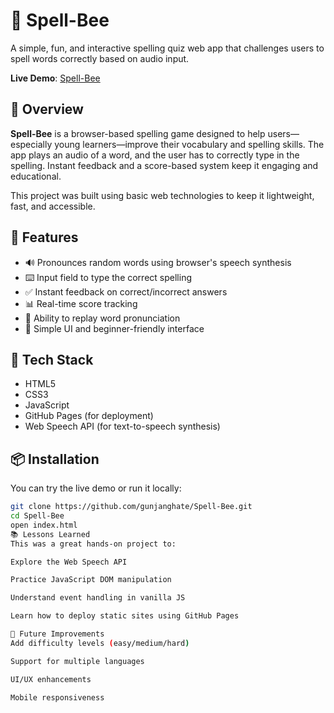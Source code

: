 # 🐝 Spell-Bee

A simple, fun, and interactive spelling quiz web app that challenges users to spell words correctly based on audio input.

**Live Demo**: [Spell-Bee](https://gunjanghate.github.io/Spell-Bee/)

## 📝 Overview

**Spell-Bee** is a browser-based spelling game designed to help users—especially young learners—improve their vocabulary and spelling skills. The app plays an audio of a word, and the user has to correctly type in the spelling. Instant feedback and a score-based system keep it engaging and educational.

This project was built using basic web technologies to keep it lightweight, fast, and accessible.

## 🚀 Features

- 🔊 Pronounces random words using browser's speech synthesis
- ⌨️ Input field to type the correct spelling
- ✅ Instant feedback on correct/incorrect answers
- 📊 Real-time score tracking
- 🔁 Ability to replay word pronunciation
- 🎯 Simple UI and beginner-friendly interface

## 🔧 Tech Stack

- HTML5
- CSS3
- JavaScript
- GitHub Pages (for deployment)
- Web Speech API (for text-to-speech synthesis)

## 📦 Installation

You can try the live demo or run it locally:

```bash
git clone https://github.com/gunjanghate/Spell-Bee.git
cd Spell-Bee
open index.html
📚 Lessons Learned
This was a great hands-on project to:

Explore the Web Speech API

Practice JavaScript DOM manipulation

Understand event handling in vanilla JS

Learn how to deploy static sites using GitHub Pages

🚧 Future Improvements
Add difficulty levels (easy/medium/hard)

Support for multiple languages

UI/UX enhancements

Mobile responsiveness
